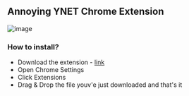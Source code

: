 ## Annoying YNET Chrome Extension

![image](https://cloud.githubusercontent.com/assets/1287098/11148124/740a89a4-8a23-11e5-932d-324342d6312e.png)

### How to install?

- Download the extension - [link](https://github.com/jossef/annoying-ynet/releases/download/1.0.0/annoying-ynet.crx)
- Open Chrome Settings
- Click Extensions
- Drag & Drop the file youv'e just downloaded and that's it

